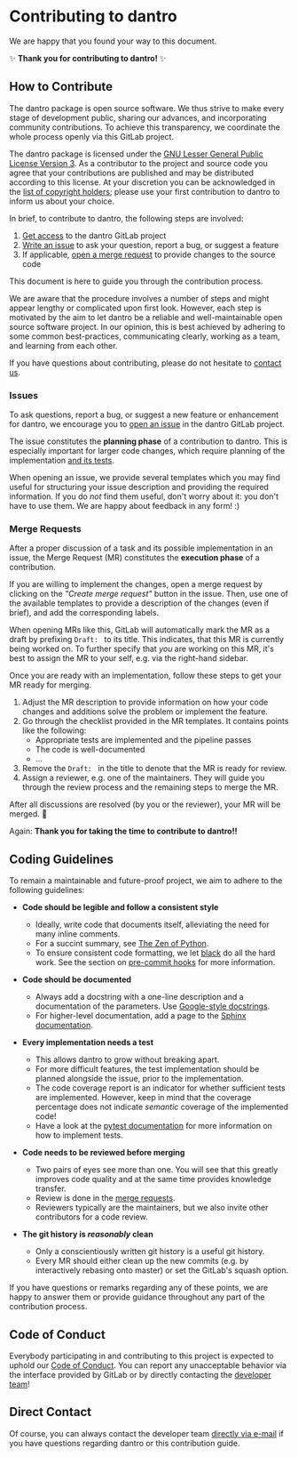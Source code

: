 # Contributing to dantro

We are happy that you found your way to this document.

:sparkles: **Thank you for contributing to dantro!** :sparkles:


## How to Contribute

The dantro package is open source software.
We thus strive to make every stage of development public, sharing our advances, and incorporating community contributions.
To achieve this transparency, we coordinate the whole process openly via this GitLab project.

The dantro package is licensed under the [GNU Lesser General Public License Version 3](https://www.gnu.org/licenses/lgpl-3.0.en.html).
As a contributor to the project and source code you agree that your contributions are published and may be distributed according to this license.
At your discretion you can be acknowledged in the [list of copyright holders](README.md#copyright-holders); please use your first contribution to dantro to inform us about your choice.

In brief, to contribute to dantro, the following steps are involved:

1. [Get access](#gitlab-account) to the dantro GitLab project
1. [Write an issue](#issues) to ask your question, report a bug, or suggest a feature
1. If applicable, [open a merge request](#merge-requests) to provide changes to the source code

This document is here to guide you through the contribution process.

We are aware that the procedure involves a number of steps and might appear lengthy or complicated upon first look.
However, each step is motivated by the aim to let dantro be a reliable and well-maintainable open source software project.
In our opinion, this is best achieved by adhering to some common best-practices, communicating clearly, working as a team, and learning from each other.

If you have questions about contributing, please do not hesitate to [contact us](#direct-contact).


### Issues

To ask questions, report a bug, or suggest a new feature or enhancement for dantro, we encourage you to [open an issue][new_issue] in the dantro GitLab project.

The issue constitutes the **planning phase** of a contribution to dantro.
This is especially important for larger code changes, which require planning of the implementation [and its tests](#coding-guidelines).

When opening an issue, we provide several templates which you may find useful for structuring your issue description and providing the required information.
If you do *not* find them useful, don't worry about it: you don't have to use them.
We are happy about feedback in any form! :)


### Merge Requests

After a proper discussion of a task and its possible implementation in an issue, the Merge Request (MR) constitutes the **execution phase** of a contribution.

If you are willing to implement the changes, open a merge request by clicking on the *"Create merge request"* button in the issue.
Then, use one of the available templates to provide a description of the changes (even if brief), and add the corresponding labels.

When opening MRs like this, GitLab will automatically mark the MR as a draft by prefixing `Draft: ` to its title.
This indicates, that this MR is currently being worked on.
To further specify that *you* are working on this MR, it's best to assign the MR to your self, e.g. via the right-hand sidebar.

Once you are ready with an implementation, follow these steps to get your MR ready for merging.

1. Adjust the MR description to provide information on how your code changes and additions solve the problem or implement the feature.
1. Go through the checklist provided in the MR templates. It contains points like the following:
    - Appropriate tests are implemented and the pipeline passes
    - The code is well-documented
    - ...
1. Remove the `Draft: ` in the title to denote that the MR is ready for review.
1. Assign a reviewer, e.g. one of the maintainers. They will guide you through the review process and the remaining steps to merge the MR.

After all discussions are resolved (by you or the reviewer), your MR will be merged. :tada:

Again: **Thank you for taking the time to contribute to dantro!!**


## Coding Guidelines

To remain a maintainable and future-proof project, we aim to adhere to the following guidelines:

- **Code should be legible and follow a consistent style**
    - Ideally, write code that documents itself, alleviating the need for many inline comments.
    - For a succint summary, see [The Zen of Python][zen].
    - To ensure consistent code formatting, we let [black][black] do all the hard work. See the section on [pre-commit hooks](README.md#commit-hooks) for more information.

- **Code should be documented**
    - Always add a docstring with a one-line description and a documentation of the parameters. Use [Google-style docstrings][google_docstrings].
    - For higher-level documentation, add a page to the [Sphinx documentation](doc/).

- **Every implementation needs a test**
    - This allows dantro to grow without breaking apart.
    - For more difficult features, the test implementation should be planned alongside the issue, prior to the implementation.
    - The code coverage report is an indicator for whether sufficient tests are implemented. However, keep in mind that the coverage percentage does not indicate *semantic* coverage of the implemented code!
    - Have a look at the [pytest documentation][pytest] for more information on how to implement tests.

- **Code needs to be reviewed before merging**
    - Two pairs of eyes see more than one. You will see that this greatly improves code quality and at the same time provides knowledge transfer.
    - Review is done in the [merge requests](#merge-requests).
    - Reviewers typically are the maintainers, but we also invite other contributors for a code review.

- **The git history is *reasonably* clean**
    - Only a conscientiously written git history is a useful git history.
    - Every MR should either clean up the new commits (e.g. by interactively rebasing onto master) or set the GitLab's squash option.

If you have questions or remarks regarding any of these points, we are happy to answer them or provide guidance throughout any part of the contribution process.


## Code of Conduct

Everybody participating in and contributing to this project is expected to uphold our [Code of Conduct](CODE_OF_CONDUCT.md).
You can report any unacceptable behavior via the interface provided by GitLab or by directly contacting the [developer team][devmail]!


## Direct Contact

Of course, you can always contact the developer team [directly via e-mail][devmail] if you have questions regarding dantro or this contribution guide.

[devmail]: mailto:dantro-dev@iup.uni-heidelberg.de
[ts_hp]: https://ts.iup.uni-heidelberg.de/
[iup_hp]: https://www.iup.uni-heidelberg.de/
[ext_user]: https://docs.gitlab.com/ee/user/permissions.html#external-users-core-only
[dantro_project]: https://gitlab.com/utopia-project/dantro
[request_access]: https://gitlab.com/utopia-project/dantro/-/project_members/request_access
[new_issue]: https://gitlab.com/utopia-project/dantro/issues
[pep8]: https://www.python.org/dev/peps/pep-0008/
[black]: https://black.readthedocs.io/en/stable/
[zen]: https://www.python.org/dev/peps/pep-0020/
[google_docstrings]: https://www.sphinx-doc.org/en/master/usage/extensions/example_google.html#example-google
[pytest]: https://docs.pytest.org/en/latest/contents.html
